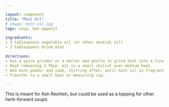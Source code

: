 ```yaml
---

layout: component
title: "Mint Oil"
# image: mint-oil.jpg
tags: soup, bon-appetit

ingredients:
- 3 tablespoons vegetable oil (or other neutral oil)
- 2 tablespoons dried mint

directions:
- Use a spice grinder or a mortar and pestle to grind mint into a fine powder
- Heat remaining 3 Tbsp. oil in a small skillet over medium heat.
- Add mint powder and cook, stirring often, until mint oil is fragrant and slightly darkened, about 1 minute.
- Transfer to a small bowl or measuring cup.

---
```

This is meant for Ash Reshteh, but could be used as a topping for other herb-forward soups.
